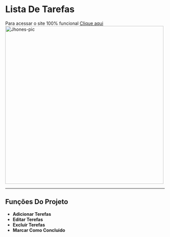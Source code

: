 # Lista De Tarefas

Para acessar o site 100% funcional [Clique aqui](http://listtasksnow.ga/)
<img align="center" alt="Jhones-pic" height="500" src="https://i.imgur.com/qZbxTS8.gif">

---

## Funções Do Projeto
- **Adicionar Terefas**
- **Editar Terefas**
- **Excluir Terefas**
- **Marcar Como Concluido**

